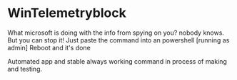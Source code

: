 # WinTelemetryblock
What microsoft is doing with the info from spying on you? nobody knows.
But you can stop it!
Just paste the command into an powershell [running as admin]
Reboot and it's done








Automated app and stable always working command in process of making and testing.
